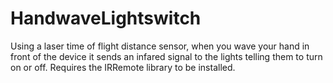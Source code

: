 # HandwaveLightswitch

Using a laser time of flight distance sensor,
when you wave your hand in front of the device it sends an
infared signal to the lights telling them to turn on or off.
Requires the IRRemote library to be installed. 